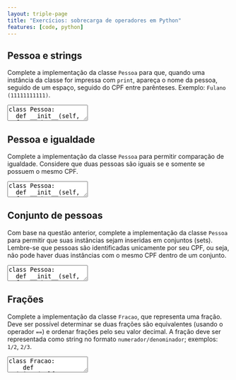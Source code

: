 ```yaml
---
layout: triple-page
title: "Exercícios: sobrecarga de operadores em Python"
features: [code, python]
---
```


## Pessoa e strings

Complete a implementação da classe `Pessoa` para que, quando uma instância da classe for impressa com `print`, apareça o nome da pessoa, seguido de um espaço, seguido do CPF entre parênteses. Exemplo: `Fulano (11111111111)`.

<textarea class="code lang-python">
class Pessoa:
  def __init__(self, cpf, nome):
    self.cpf = cpf
    self.nome = nome

### Testes
x = Pessoa('111', 'Fulana')
y = Pessoa('222', 'Sicrana')
assert str(x) == 'Fulana (111)'
assert str(y) == 'Sicrana (222)'
</textarea>

## Pessoa e igualdade

Complete a implementação da classe `Pessoa` para permitir comparação de igualdade. Considere que duas pessoas são iguais se e somente se possuem o mesmo CPF.

<textarea class="code lang-python">
class Pessoa:
  def __init__(self, cpf, nome):
    self.cpf = cpf
    self.nome = nome

### Testes
p1 = Pessoa('111', 'Fulano')
p1x = Pessoa('111', 'Fulanovski')
p2 = Pessoa('222', 'Sicrana')
p3 = Pessoa('333', 'Fulano')
assert p1 == p1 and p2 == p2 and p3 == p3
assert p1 == p1x
assert p1 != p2 and p1 != p3
assert p1 != 'Fulano'
assert p1 != None
</textarea>

## Conjunto de pessoas

Com base na questão anterior, complete a implementação da classe `Pessoa` para permitir que suas instâncias sejam inseridas em conjuntos (sets). Lembre-se que pessoas são identificadas unicamente por seu CPF, ou seja, não pode haver duas instâncias com o mesmo CPF dentro de um conjunto.

<textarea class="code lang-python">
class Pessoa:
  def __init__(self, cpf, nome):
    self.cpf = cpf
    self.nome = nome

### Testes
p1 = Pessoa('111', 'Fulano')
p1x = Pessoa('111', 'Fulanovski')
p3 = Pessoa('333', 'Fulano')
s = set()
s.add(p1)
s.add(p1x)
s.add(p3)
assert len(s) == 2
</textarea>

## Frações

Complete a implementação da classe `Fracao`, que representa uma fração. Deve ser possível determinar se duas frações são equivalentes (usando o operador `==`) e ordenar frações pelo seu valor decimal. A fração deve ser representada como string no formato `numerador/denominador`; exemplos: `1/2`, `2/3`.

<textarea class="code lang-python">
class Fracao:
    def __init__(self, numerador, denominador):
        self.numerador = numerador
        self.denominador = denominador
    
    @property
    def valor_decimal(self):
        return self.numerador / self.denominador

### Testes
f1_2 = Fracao(1, 2)
f3_6 = Fracao(3, 6)
f3_4 = Fracao(3, 4)
assert f1_2 == f3_6
assert f3_6 != f3_4
assert str(f1_2) == '1/2'
assert str(f3_6) == '3/6'
l = [f1_2, f3_4, f3_6]
assert sorted(l)[2] == f3_4
</textarea>

<!-- 
    def __eq__(self, o):
        if isinstance(o, Fracao):
            x = self.numerador * o.denominador
            y = self.denominador * o.numerador
            return x == y
        return False

    def __str__(self):
        return str(self.numerador) + '/' + str(self.denominador)

    def __lt__(self, o):
        return self.valor_decimal < o.valor_decimal
 -->